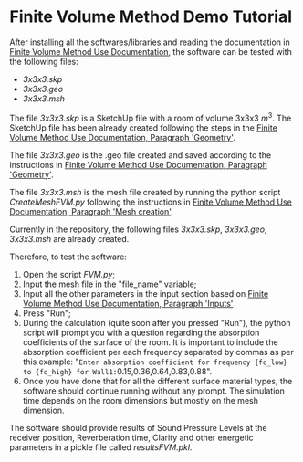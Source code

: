 # Finite Volume Method Demo Tutorial

After installing all the softwares/libraries and reading the documentation in [Finite Volume Method Use Documentation](https://building-acoustics-tu-eindhoven.github.io/Diffusion/Finite%20Volume%20Method%20Use.html), the software can be tested with the following files:
- _3x3x3.skp_
- _3x3x3.geo_
- _3x3x3.msh_

The file _3x3x3.skp_ is a SketchUp file with a room of volume 3x3x3 $m^3$. The SketchUp file has been already created following the steps in the [Finite Volume Method Use Documentation, Paragraph 'Geometry'](https://building-acoustics-tu-eindhoven.github.io/Diffusion/Finite%20Volume%20Method%20Use.html#geometry).

The file _3x3x3.geo_ is the .geo file created and saved according to the instructions in [Finite Volume Method Use Documentation, Paragraph 'Geometry'](https://building-acoustics-tu-eindhoven.github.io/Diffusion/Finite%20Volume%20Method%20Use.html#geometry).

The file _3x3x3.msh_ is the mesh file created by running the python script _CreateMeshFVM.py_ following the instructions in [Finite Volume Method Use Documentation, Paragraph 'Mesh creation'](https://building-acoustics-tu-eindhoven.github.io/Diffusion/Finite%20Volume%20Method%20Use.html#mesh-creation).

Currently in the repository, the following files _3x3x3.skp_, _3x3x3.geo_, _3x3x3.msh_ are already created.

Therefore, to test the software:
1. Open the script _FVM.py_;
2. Input the mesh file in the "file_name" variable;
3. Input all the other parameters in the input section based on [Finite Volume Method Use Documentation, Paragraph 'Inputs'](https://building-acoustics-tu-eindhoven.github.io/Diffusion/Finite%20Volume%20Method%20Use.html#inputs)
4. Press "Run";
5. During the calculation (quite soon after you pressed "Run"), the python script will prompt you with a question regarding the absorption coefficients of the surface of the room. It is important to include the absorption coefficient per each frequency separated by commas as per this example:
"`Enter absorption coefficient for frequency {fc_low} to {fc_high} for Wall1:`0.15,0.36,0.64,0.83,0.88".
6. Once you have done that for all the different surface material types, the software should continue running without any prompt. The simulation time depends on the room dimensions but mostly on the mesh dimension.

The software should provide results of Sound Pressure Levels at the receiver position, Reverberation time, Clarity and other energetic parameters in a pickle file called _resultsFVM.pkl_.
